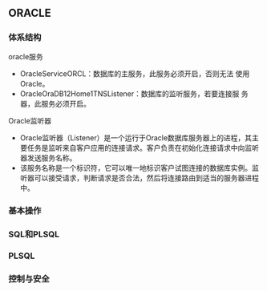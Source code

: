 ## ORACLE

### 体系结构

oracle服务

- OracleServiceORCL：数据库的主服务，此服务必须开启，否则无法
    使用 Oracle。
- OracleOraDB12Home1TNSListener：数据库的监听服务，若要连接服
    务器，此服务必须开启。

Oracle监听器

- Oracle监听器（Listener）是一个运行于Oracle数据库服务器上的进程，其主要任务是监听来自客户应用的连接请求。客户负责在初始化连接请求中向监听器发送服务名称。
- 该服务名称是一个标识符，它可以唯一地标识客户试图连接的数据库实例。监听器可以接受请求，判断请求是否合法，然后将连接路由到适当的服务器进程中。



### 基本操作





### SQL和PLSQL



### PLSQL





### 控制与安全



